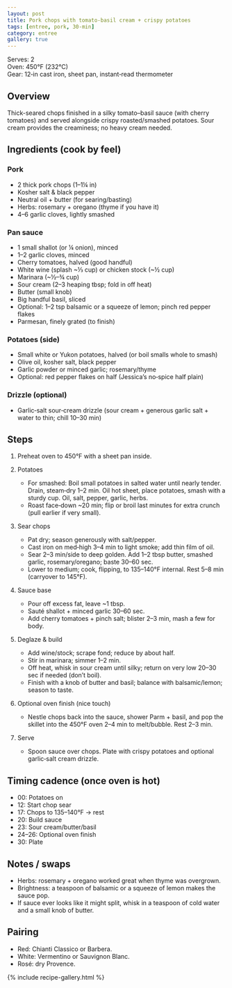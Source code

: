 ```yaml
---
layout: post
title: Pork chops with tomato‑basil cream + crispy potatoes
tags: [entree, pork, 30-min]
category: entree
gallery: true
---
```


Serves: 2  
Oven: 450°F (232°C)  
Gear: 12‑in cast iron, sheet pan, instant‑read thermometer

## Overview
Thick-seared chops finished in a silky tomato–basil sauce (with cherry tomatoes) and served alongside crispy roasted/smashed potatoes. Sour cream provides the creaminess; no heavy cream needed.

## Ingredients (cook by feel)
### Pork
- 2 thick pork chops (1–1¼ in)
- Kosher salt & black pepper
- Neutral oil + butter (for searing/basting)
- Herbs: rosemary + oregano (thyme if you have it)
- 4–6 garlic cloves, lightly smashed

### Pan sauce
- 1 small shallot (or ¼ onion), minced
- 1–2 garlic cloves, minced
- Cherry tomatoes, halved (good handful)
- White wine (splash ~⅓ cup) or chicken stock (~½ cup)
- Marinara (~½–¾ cup)
- Sour cream (2–3 heaping tbsp; fold in off heat)
- Butter (small knob)
- Big handful basil, sliced
- Optional: 1–2 tsp balsamic or a squeeze of lemon; pinch red pepper flakes
- Parmesan, finely grated (to finish)

### Potatoes (side)
- Small white or Yukon potatoes, halved (or boil smalls whole to smash)
- Olive oil, kosher salt, black pepper
- Garlic powder or minced garlic; rosemary/thyme
- Optional: red pepper flakes on half (Jessica’s no‑spice half plain)

### Drizzle (optional)
- Garlic‑salt sour‑cream drizzle (sour cream + generous garlic salt + water to thin; chill 10–30 min)

## Steps
1. Preheat oven to 450°F with a sheet pan inside.

2. Potatoes  
   - For smashed: Boil small potatoes in salted water until nearly tender. Drain, steam‑dry 1–2 min. Oil hot sheet, place potatoes, smash with a sturdy cup. Oil, salt, pepper, garlic, herbs.  
   - Roast face‑down ~20 min; flip or broil last minutes for extra crunch (pull earlier if very small).

3. Sear chops  
   - Pat dry; season generously with salt/pepper.  
   - Cast iron on med‑high 3–4 min to light smoke; add thin film of oil.  
   - Sear 2–3 min/side to deep golden. Add 1–2 tbsp butter, smashed garlic, rosemary/oregano; baste 30–60 sec.  
   - Lower to medium; cook, flipping, to 135–140°F internal. Rest 5–8 min (carryover to 145°F).

4. Sauce base  
   - Pour off excess fat, leave ~1 tbsp.  
   - Sauté shallot + minced garlic 30–60 sec.  
   - Add cherry tomatoes + pinch salt; blister 2–3 min, mash a few for body.

5. Deglaze & build  
   - Add wine/stock; scrape fond; reduce by about half.  
   - Stir in marinara; simmer 1–2 min.  
   - Off heat, whisk in sour cream until silky; return on very low 20–30 sec if needed (don’t boil).  
   - Finish with a knob of butter and basil; balance with balsamic/lemon; season to taste.

6. Optional oven finish (nice touch)  
   - Nestle chops back into the sauce, shower Parm + basil, and pop the skillet into the 450°F oven 2–4 min to melt/bubble. Rest 2–3 min.

7. Serve  
   - Spoon sauce over chops. Plate with crispy potatoes and optional garlic‑salt cream drizzle.

## Timing cadence (once oven is hot)
- 00: Potatoes on  
- 12: Start chop sear  
- 17: Chops to 135–140°F → rest  
- 20: Build sauce  
- 23: Sour cream/butter/basil  
- 24–26: Optional oven finish  
- 30: Plate

## Notes / swaps
- Herbs: rosemary + oregano worked great when thyme was overgrown.  
- Brightness: a teaspoon of balsamic or a squeeze of lemon makes the sauce pop.  
- If sauce ever looks like it might split, whisk in a teaspoon of cold water and a small knob of butter.

## Pairing
- Red: Chianti Classico or Barbera.  
- White: Vermentino or Sauvignon Blanc.  
- Rosé: dry Provence.

{% include recipe-gallery.html %}
